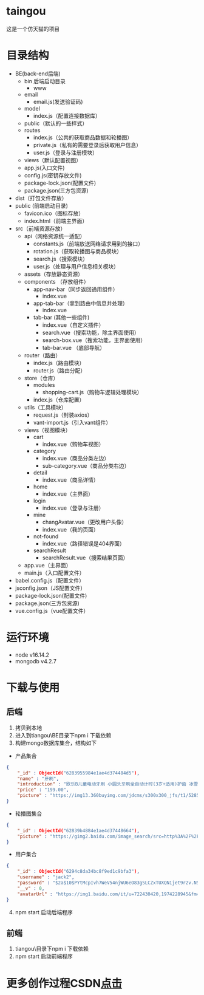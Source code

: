 # taingou
这是一个仿天猫的项目
# 目录结构
- BE(back-end后端)
	- bin 后端启动目录
		- www
	- email
		- email.js(发送验证码)
	- model
		- index.js（配置连接数据库） 
	- public（默认的一些样式）
	- routes
		- index.js（公共的获取商品数据和轮播图）
		- private.js（私有的需要登录后获取用户信息）
		- user.js（登录与注册模块） 
	- views（默认配置视图）
	- app.js(入口文件)
	- config.js(密钥存放文件)
	- package-lock.json(配置文件)
	- package.json(三方包资源)
- dist（打包文件存放）
- public (前端启动目录)
	- favicon.ico（图标存放）
	- index.html（前端主界面）
- src（前端资源存放）
	- api（网络资源统一适配）
		- constants.js（前端放送网络请求用到的接口）
		- rotation.js（获取轮播图与商品模块）
		- search.js（搜索模块）
		- user.js（处理与用户信息相关模块）
	- assets（存放静态资源）
	- components （存放组件）
		- app-nav-bar（同步返回通用组件）
			- index.vue 
		- app-tab-bar（拿到路由中信息并处理）
			- index.vue 
		- tab-bar (其他一些组件)
			- index.vue（自定义插件）
			- search.vue（搜索功能，除主界面使用）
			- search-box.vue（搜索功能，主界面使用）
			- tab-bar.vue （底部导航）
	- router（路由）
		- index.js（路由模块）
		- router.js（路由分配） 
	- store（仓库）
		- modules
			- shopping-cart.js（购物车逻辑处理模块） 
		- index.js（仓库配置）
	- utils（工具模块）
		- request.js（封装axios） 
		- vant-import.js（引入vant组件）
	- views（视图模块）
		- cart
			- index.vue（购物车视图） 
		- category
			- index.vue（商品分类左边）
			- sub-category.vue（商品分类右边）
		- detail
			- index.vue（商品详情）
		- home
			- index.vue（主界面） 
		- login
			- index.vue（登录与注册） 
		- mine
			- changAvatar.vue（更改用户头像）
			- index.vue（我的页面） 
		- not-found
			- index.vue（路径错误是404界面） 
		- searchResult 
			- searchResult.vue（搜索结果页面） 
	- app.vue（主界面）
	- main.js（入口配置文件）
- babel.config.js（配置文件）
- jsconfig.json（JS配置文件）
- package-lock.json(配置文件)
- package.json(三方包资源)
- vue.config.js（vue配置文件）
# 运行环境
- node v16.14.2
- mongodb  v4.2.7
# 下载与使用
## 后端
1. 拷贝到本地
2. 进入到tiangou\BE目录下npm i 下载依赖
3. 构建mongo数据库集合，结构如下
- 产品集合
```json
{
    "_id" : ObjectId("6283955984e1ae4d374484d5"),
    "name" : "牙刷",
    "introduction" : "欧乐B儿童电动牙刷 小圆头牙刷全自动计时(3岁+适用)护齿 冰雪奇缘款 D100Kid(刷头图案随机)【儿童节礼物】",
    "price" : "199.00",
    "picture" : "https://img13.360buyimg.com/jdcms/s300x300_jfs/t1/52850/15/18006/152250/628361c9Ea341626d/070ac09517d9108b.jpg.webp"
}
```
- 轮播图集合
```json
{
    "_id" : ObjectId("62839b4884e1ae4d37448664"),
    "picture" : "https://gimg2.baidu.com/image_search/src=http%3A%2F%2Fimg.jj20.com%2Fup%2Fallimg%2F811%2F112414123216%2F141124123216-0-1200.jpg&refer=http%3A%2F%2Fimg.jj20.com&app=2002&size=f9999,10000&q=a80&n=0&g=0n&fmt=auto?sec=1655384047&t=0d618c717b95385b9b54d955c31b3bea"
}
```
- 用户集合
```json
{
    "_id" : ObjectId("6294c8da34bc8f9ed1c9bfa3"),
    "username" : "jack2",
    "password" : "$2a$10$PYtMcpIvh7WeV54njWU6eO83gSLCZxTUXQN1jet9r2v.N5cXG6Uvu",
    "__v" : 0,
    "avatarUrl" : "https://img1.baidu.com/it/u=722430420,1974228945&fm=253&fmt=auto&app=138&f=JPEG?w=889&h=500"
}
```
4. npm start 启动后端程序
## 前端
1. tiangou\目录下npm i 下载依赖
2. npm start 启动前端程序
# 更多创作过程CSDN<a href="">点击</a>
